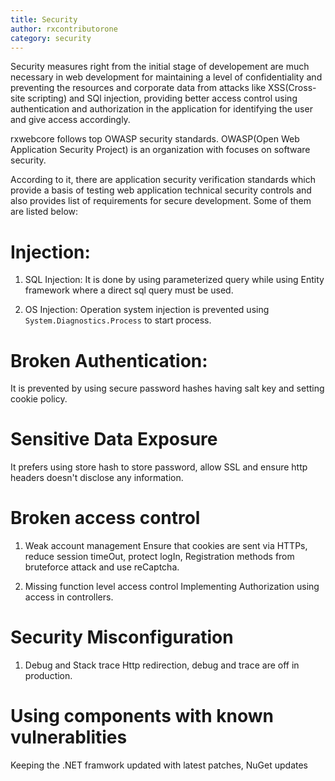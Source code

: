 ```yaml
---
title: Security
author: rxcontributorone
category: security
---
```


Security measures right from the initial stage of developement are much necessary in web development for maintaining a level of confidentiality and preventing the resources and corporate data from attacks like XSS(Cross-site scripting) and SQl injection, providing better access control using authentication and authorization in the application for identifying the user and give access accordingly.

rxwebcore follows top OWASP security standards. OWASP(Open Web Application Security Project) is an organization with focuses on software security.

According to it, there are application security verification standards which provide a basis of testing web application technical security controls and also provides list of requirements for secure development. Some of them are listed below:

# Injection:
1) SQL Injection:
It is done by using parameterized query while using Entity framework where a direct sql query must be used. 

2) OS Injection: 
Operation system injection is prevented using `System.Diagnostics.Process` to start process.

# Broken Authentication:
It is prevented by using secure password hashes having salt key and setting cookie policy.

# Sensitive Data Exposure
It prefers using store hash to store password, allow SSL and ensure http headers doesn't disclose any information.

# Broken access control
1) Weak account management
Ensure that cookies are sent via HTTPs, reduce session timeOut, protect logIn, Registration methods from bruteforce attack and use reCaptcha.

2) Missing function level access control
Implementing Authorization using access in controllers.

# Security Misconfiguration
1) Debug and Stack trace
Http redirection, debug and trace are off in production.

# Using components with known vulnerablities
Keeping the .NET framwork updated with latest patches, NuGet updates


